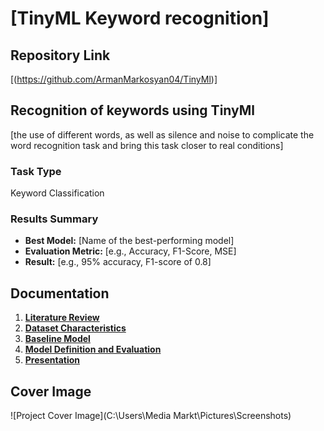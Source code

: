 # [TinyML Keyword recognition]

## Repository Link

[(https://github.com/ArmanMarkosyan04/TinyMl)]

## Recognition of keywords using TinyMl

[the use of different words, as well as silence and noise to complicate the word recognition task and bring this task closer to real conditions]

### Task Type

Keyword Classification

### Results Summary

- **Best Model:** [Name of the best-performing model]
- **Evaluation Metric:** [e.g., Accuracy, F1-Score, MSE]
- **Result:** [e.g., 95% accuracy, F1-score of 0.8]

## Documentation

1. **[Literature Review](0_LiteratureReview/README.md)**
2. **[Dataset Characteristics](1_DatasetCharacteristics/exploratory_data_analysis.ipynb)**
3. **[Baseline Model](2_BaselineModel/baseline_model.ipynb)**
4. **[Model Definition and Evaluation](3_Model/model_definition_evaluation)**
5. **[Presentation](4_Presentation/README.md)**

## Cover Image

![Project Cover Image](C:\Users\Media Markt\Pictures\Screenshots)
